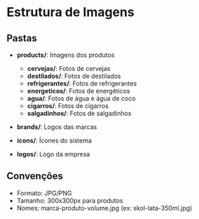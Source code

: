 # Estrutura de Imagens

## Pastas

- **products/**: Imagens dos produtos
  - **cervejas/**: Fotos de cervejas
  - **destilados/**: Fotos de destilados
  - **refrigerantes/**: Fotos de refrigerantes
  - **energeticos/**: Fotos de energéticos
  - **agua/**: Fotos de água e água de coco
  - **cigarros/**: Fotos de cigarros
  - **salgadinhos/**: Fotos de salgadinhos

- **brands/**: Logos das marcas
- **icons/**: Ícones do sistema
- **logos/**: Logo da empresa

## Convenções

- Formato: JPG/PNG
- Tamanho: 300x300px para produtos
- Nomes: marca-produto-volume.jpg (ex: skol-lata-350ml.jpg)